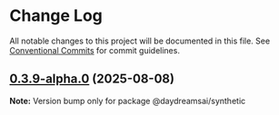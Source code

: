# Change Log

All notable changes to this project will be documented in this file.
See [Conventional Commits](https://conventionalcommits.org) for commit guidelines.

## [0.3.9-alpha.0](https://github.com/daydreamsai/daydreams/compare/v0.3.8...v0.3.9-alpha.0) (2025-08-08)

**Note:** Version bump only for package @daydreamsai/synthetic
